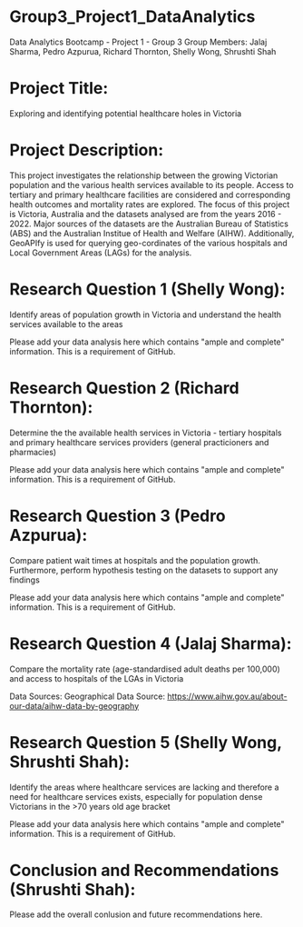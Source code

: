 # Group3_Project1_DataAnalytics
Data Analytics Bootcamp - Project 1 - Group 3
Group Members: Jalaj Sharma, Pedro Azpurua, Richard Thornton, Shelly Wong, Shrushti Shah

# Project Title:
Exploring and identifying potential healthcare holes in Victoria

# Project Description:
This project investigates the relationship between the growing Victorian population and the various health services available to its people. Access to tertiary and primary healthcare facilities are considered and corresponding health outcomes and mortality rates are explored. 
The focus of this project is Victoria, Australia and the datasets analysed are from the years 2016 - 2022. Major sources of the datasets are the Australian Bureau of Statistics (ABS) and the Australian Institue of Health and Welfare (AIHW). Additionally, GeoAPIfy is used for querying geo-cordinates of the various hospitals and Local Government Areas (LAGs) for the analysis.

# Research Question 1 (Shelly Wong):
Identify areas of population growth in Victoria and understand the health services available to the areas

Please add your data analysis here which contains "ample and complete" information. This is a requirement of GitHub.

# Research Question 2 (Richard Thornton):
Determine the the available health services in Victoria - tertiary hospitals and primary healthcare services providers (general practicioners and pharmacies)

Please add your data analysis here which contains "ample and complete" information. This is a requirement of GitHub.

# Research Question 3 (Pedro Azpurua):
Compare patient wait times at hospitals and the population growth. Furthermore, perform hypothesis testing on the datasets to support any findings

Please add your data analysis here which contains "ample and complete" information. This is a requirement of GitHub.

# Research Question 4 (Jalaj Sharma):
Compare the mortality rate (age-standardised adult deaths per 100,000) and access to hospitals of the LGAs in Victoria

Data Sources:
Geographical Data Source: https://www.aihw.gov.au/about-our-data/aihw-data-by-geography

# Research Question 5 (Shelly Wong, Shrushti Shah):
Identify the areas where healthcare services are lacking and therefore a need for healthcare services exists, especially for population dense Victorians in the >70 years old age bracket

Please add your data analysis here which contains "ample and complete" information. This is a requirement of GitHub.

# Conclusion and Recommendations (Shrushti Shah):

Please add the overall conlusion and future recommendations here.